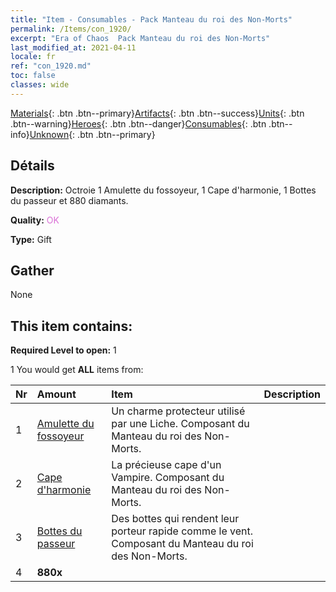```yaml
---
title: "Item - Consumables - Pack Manteau du roi des Non-Morts"
permalink: /Items/con_1920/
excerpt: "Era of Chaos  Pack Manteau du roi des Non-Morts"
last_modified_at: 2021-04-11
locale: fr
ref: "con_1920.md"
toc: false
classes: wide
---
```

 [Materials](/fr/Items/){: .btn .btn--primary}[Artifacts](/fr/Items/Artifacts/){: .btn .btn--success}[Units](/fr/Items/Units/){: .btn .btn--warning}[Heroes](/fr/Items/Heroes/){: .btn .btn--danger}[Consumables](/fr/Items/Consumables/){: .btn .btn--info}[Unknown](/fr/Items/Unknown/){: .btn .btn--primary}

## Détails
 **Description:** Octroie 1 Amulette du fossoyeur, 1 Cape d'harmonie, 1 Bottes du passeur et 880 diamants.

 **Quality:** <span style="color: #DA70D6">OK</span>

 **Type:** Gift

## Gather

  None

## This item contains:

 **Required Level to open:** 1

 1 You would get **ALL** items  from:

  | Nr | Amount |     Item    | Description |
  |:---|:-------|:------------|:-----------:|
  | 1 | [Amulette du fossoyeur](/fr/Items/art_129/) | Un charme protecteur utilisé par une Liche. Composant du Manteau du roi des Non-Morts. | 
  | 2 | [Cape d'harmonie](/fr/Items/art_130/) | La précieuse cape d'un Vampire. Composant du Manteau du roi des Non-Morts. | 
  | 3 | [Bottes du passeur](/fr/Items/art_131/) | Des bottes qui rendent leur porteur rapide comme le vent. Composant du Manteau du roi des Non-Morts. | 
  | 4 |  **880x** | <i class="fas fa-gem"/> |  | 
